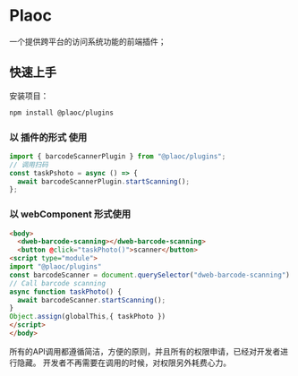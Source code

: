 # Plaoc 

一个提供跨平台的访问系统功能的前端插件；

## 快速上手

安装项目：

```bash
npm install @plaoc/plugins
```

### 以 插件的形式 使用

```typescript
import { barcodeScannerPlugin } from "@plaoc/plugins";
// 调用扫码
const taskPshoto = async () => {
  await barcodeScannerPlugin.startScanning();
};
```

### 以 webComponent 形式使用

```html
<body>
  <dweb-barcode-scanning></dweb-barcode-scanning>
  <button @click="taskPhoto()">scanner</button>
<script type="module">
import "@plaoc/plugins"
const barcodeScanner = document.querySelector("dweb-barcode-scanning")!
// Call barcode scanning
async function taskPhoto() {
  await barcodeScanner.startScanning();
}
Object.assign(globalThis,{ taskPhoto })
</script>
</body>
```

所有的API调用都遵循简洁，方便的原则，并且所有的权限申请，已经对开发者进行隐藏。
开发者不再需要在调用的时候，对权限另外耗费心力。